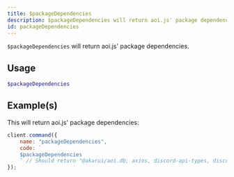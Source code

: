 ```yaml
---
title: $packageDependencies
description: $packageDependencies will return aoi.js' package dependencies.
id: packageDependencies
---
```


`$packageDependencies` will return aoi.js' package dependencies.

## Usage

```php
$packageDependencies
```

## Example(s)

This will return aoi.js' package dependencies:

```javascript
client.command({
    name: "packageDependencies",
    code: `
    $packageDependencies
    ` // Should return "@akarui/aoi.db, axios, discord-api-types, discord.js, undici"
});
```
